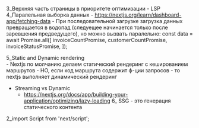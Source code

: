 3_Верхняя часть страницы в приоритете оптимизации - LSP
4_Паралельная выборка данных - https://nextjs.org/learn/dashboard-app/fetching-data
    - При последовательной загрузке загрузка данных превращается в водопад (следуещее начинается только после заревшения предведущего), но можно вызвать паралельно:
        const data = await Promise.all([
        invoiceCountPromise,
        customerCountPromise,
        invoiceStatusPromise,
        ]);

5_Static and Dynamic rendering  
    - Nextjs по молчанию делаем статический рендеринг с кешированием маршрутов
    - НО, если код маршрута содержит ф-ции запросов - то nextjs выполняет динамический рендеринг
- Streaming vs Dynamic
    - https://nextjs.org/docs/app/building-your-application/optimizing/lazy-loading
6_ SSG - это генерация статического контента

2_import Script from 'next/script';
    <Script src="https://example.com/third-party.js" strategy="lazyOnload" />



const ClientComponent = dynamic(() => import('./ClientComponent'), {
  loading: () => <p>Loading...</p>,
});
